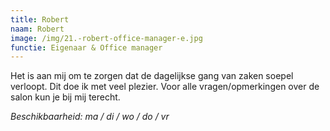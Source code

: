 ```yaml
---
title: Robert
naam: Robert
image: /img/21.-robert-office-manager-e.jpg
functie: Eigenaar & Office manager
---
```


Het is aan mij om te zorgen dat de dagelijkse gang van zaken soepel verloopt. Dit doe ik met veel plezier. Voor alle vragen/opmerkingen over de salon kun je bij mij terecht. 

*Beschikbaarheid: ma / di / wo / do / vr*